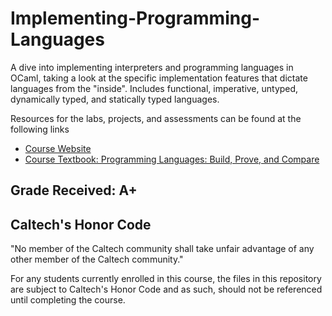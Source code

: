 # Implementing-Programming-Languages
A dive into implementing interpreters and programming languages in OCaml, taking a look at the specific implementation features that dictate languages from the "inside". Includes functional, imperative, untyped, dynamically typed, and statically typed languages.

Resources for the labs, projects, and assessments can be found at the following links
- [Course Website](https://mvanier.github.io/cs131/2023/book/)
- [Course Textbook: Programming Languages: Build, Prove, and Compare](https://www.amazon.com/Programming-Languages-Build-Prove-Compare/dp/110718018X/ref=sr_1_1?keywords=Programming+Languages+Build+Prove+and+Compare&link_code=qs&qid=1680678819&sourceid=Mozilla-search&sr=8-1&ufe=app_do%3Aamzn1.fos.006c50ae-5d4c-4777-9bc0-4513d670b6bc)

## Grade Received: A+

## Caltech's Honor Code
"No member of the Caltech community shall take unfair advantage of any other member of the Caltech community."

For any students currently enrolled in this course, the files in this repository are subject to Caltech's Honor Code and as such, should not be referenced until completing the course.
